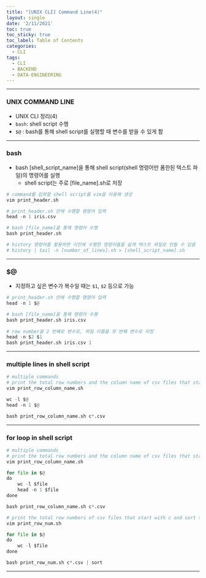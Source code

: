 ```yaml
---
title: "[UNIX CLI] Command Line(4)"
layout: single
date: '2/11/2021'
toc: true
toc_sticky: true
toc_label: Table of Contents
categories:
  - CLI
tags:
  - CLI
  - BACKEND
  - DATA-ENGINEERING
---
```


---
### UNIX COMMAND LINE
* UNIX CLI 정리(4)
* `bash`: shell script 수행
* `$@` : bash를 통해 shell script를 실행할 때 변수를 받을 수 있게 함

---

### bash
* bash [shell_script_name]을 통해 shell script(shell 명령어만 폼한된 텍스트 파일)의 명령어를 실행
    * shell script는 주로 [file_name].sh로 저장

```python
# command를 입력할 shell script를 vim을 이용해 생성
vim print_header.sh

# print_header.sh 안에 수행할 명령어 입력
head -n 1 iris.csv

# bash [file_name]을 통해 명령어 수행
bash print_header.sh

# history 명령어를 활용하면 이전에 수행한 명령어들을 쉽게 텍스트 파일로 만들 수 있음
# history | tail -n [number_of_lines].sh > [shell_script_name].sh
```
---

### $@
* 지정하고 싶은 변수가 복수일 때는 `$1`, `$2` 등으로 가능

```python
# print_header.sh 안에 수행할 명령어 입력
head -n 1 $@

# bash [file_name]을 통해 명령어 수행
bash print_header.sh iris.csv
 
# row number을 2 번째로 변수로, 파일 이름을 첫 번째 변수로 지정
head -n $2 $1
bash print_header.sh iris.csv 1
```
---

### multiple lines in shell script

```python
# multiple commands
# print the total row numbers and the column name of csv files that starts with c in the directory
vim print_row_column_name.sh

wc -l $@
head -n 1 $@

bash print_row_column_name.sh c*.csv
```
---

### for loop in shell script

```python
# multiple commands
# print the total row numbers and the column name of csv files that starts with c in the directory
vim print_row_column_name.sh

for file in $@
do
    wc -l $file
    head -n 1 $file
done

bash print_row_column_name.sh c*.csv

# print the total row numbers of csv files that start with c and sort the number of rows as ascending
vim print_row_num.sh

for file in $@
do
    wc -l $file
done

bash print_row_num.sh c*.csv | sort
```
---
